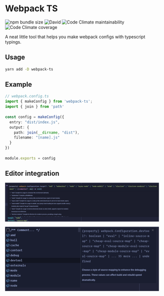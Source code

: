 # Webpack TS

![npm bundle size](https://img.shields.io/bundlephobia/minzip/webpack-ts?style=flat-square)
![David](https://img.shields.io/david/brettm12345/webpack-ts?style=flat-square)
![Code Climate maintainability](https://img.shields.io/codeclimate/maintainability-percentage/Brettm12345/webpack-ts?style=flat-square)
![Code Climate coverage](https://img.shields.io/codeclimate/coverage/Brettm12345/webpack-ts?style=flat-square)


A neat little tool that helps you make webpack configs with typescript typings.

## Usage

```bash
yarn add -D webpack-ts
```

## Example

```typescript
// webpack.config.ts
import { makeConfig } from 'webpack-ts';
import { join } from 'path'

const config = makeConfig({
  entry: "dist/index.js",
  output: {
    path: join(__dirname, "dist"),
    filename: "[name].js"
  }
})

module.exports = config
```

## Editor integration

![editorIntegration](assets/editorIntegration.png)

![intelliSense](assets/intelliSense.png)